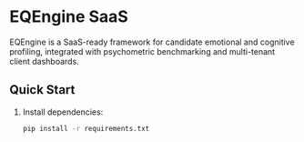 # EQEngine SaaS

EQEngine is a SaaS-ready framework for candidate emotional and cognitive profiling, integrated with psychometric benchmarking and multi-tenant client dashboards.

## Quick Start

1. Install dependencies:
   ```bash
   pip install -r requirements.txt
